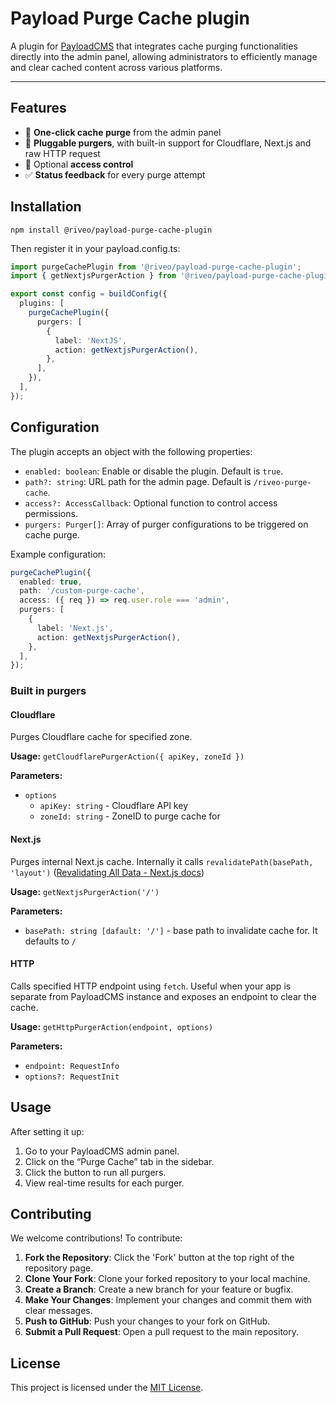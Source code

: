 # Payload Purge Cache plugin

A plugin for [PayloadCMS](https://payloadcms.com/) that integrates cache purging functionalities directly into the admin panel, allowing administrators to efficiently manage and clear cached content across various platforms.

---

## Features

- 🧹 **One-click cache purge** from the admin panel
- 🔧 **Pluggable purgers**, with built-in support for Cloudflare, Next.js and raw HTTP request
- 🔐 Optional **access control**
- ✅ **Status feedback** for every purge attempt

## Installation

```shell
npm install @riveo/payload-purge-cache-plugin
````

Then register it in your payload.config.ts:

```typescript
import purgeCachePlugin from '@riveo/payload-purge-cache-plugin';
import { getNextjsPurgerAction } from '@riveo/payload-purge-cache-plugin/purgers';

export const config = buildConfig({
  plugins: [
    purgeCachePlugin({
      purgers: [
        {
          label: 'NextJS',
          action: getNextjsPurgerAction(),
        },
      ],
    }),
  ],
});
```

## Configuration


The plugin accepts an object with the following properties:

- `enabled: boolean`: Enable or disable the plugin. Default is `true`.
- `path?: string`: URL path for the admin page. Default is `/riveo-purge-cache`.
- `access?: AccessCallback`: Optional function to control access permissions.
- `purgers: Purger[]`: Array of purger configurations to be triggered on cache purge.


Example configuration:

```typescript
purgeCachePlugin({
  enabled: true,
  path: '/custom-purge-cache',
  access: ({ req }) => req.user.role === 'admin',
  purgers: [
    {
      label: 'Next.js',
      action: getNextjsPurgerAction(),
    },
  ],
});
```

### Built in purgers

#### Cloudflare

Purges Cloudflare cache for specified zone.

**Usage:** `getCloudflarePurgerAction({ apiKey, zoneId })`

**Parameters:**

- `options`
  - `apiKey: string` - Cloudflare API key
  - `zoneId: string` - ZoneID to purge cache for

#### Next.js

Purges internal Next.js cache.
Internally it calls `revalidatePath(basePath, 'layout')` ([Revalidating All Data - Next.js docs](https://nextjs.org/docs/app/api-reference/functions/revalidatePath#revalidating-all-data))

**Usage:** `getNextjsPurgerAction('/')`

**Parameters:**

- `basePath: string [dafault: '/']` - base path to invalidate cache for. It defaults to `/`

#### HTTP 

Calls specified HTTP endpoint using `fetch`. Useful when your app is separate from PayloadCMS instance and exposes an endpoint to clear the cache.

**Usage:** `getHttpPurgerAction(endpoint, options)`

**Parameters:**

- `endpoint: RequestInfo`
- `options?: RequestInit`

## Usage

After setting it up:

1.	Go to your PayloadCMS admin panel.
2.	Click on the “Purge Cache” tab in the sidebar.
3.	Click the button to run all purgers.
4.	View real-time results for each purger.

## Contributing

We welcome contributions! To contribute:

1. **Fork the Repository**: Click the 'Fork' button at the top right of the repository page.
2. **Clone Your Fork**: Clone your forked repository to your local machine.
3. **Create a Branch**: Create a new branch for your feature or bugfix.
4. **Make Your Changes**: Implement your changes and commit them with clear messages.
5. **Push to GitHub**: Push your changes to your fork on GitHub.
6. **Submit a Pull Request**: Open a pull request to the main repository.

## License

This project is licensed under the [MIT License](./LICENSE.md).